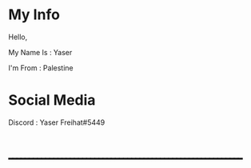 # My Info

Hello, 

My Name Is : Yaser

I'm From : Palestine

# Social Media 

Discord : Yaser Freihat#5449

# ـــــــــــــــــــــــــــــــــــــــــــــــــــــــــ
